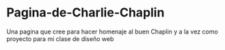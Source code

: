 # Pagina-de-Charlie-Chaplin
Una pagina que cree para hacer homenaje al buen Chaplin y a la vez como proyecto para mi clase de diseño web
